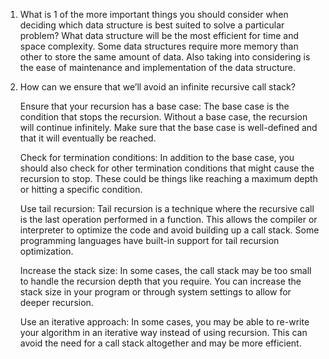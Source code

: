 1. What is 1 of the more important things you should consider when deciding which data structure is best suited to solve a particular problem? 
    What data structure will be the most efficient for time and space complexity. Some data structures require more memory than other to store the same amount of data. Also taking into considering is the ease of maintenance and implementation of the data structure.


2. How can we ensure that we’ll avoid an infinite recursive call stack? 

    Ensure that your recursion has a base case: The base case is the condition that stops the recursion. Without a base case, the recursion will continue infinitely. Make sure that the base case is well-defined and that it will eventually be reached.

    Check for termination conditions: In addition to the base case, you should also check for other termination conditions that might cause the recursion to stop. These could be things like reaching a maximum depth or hitting a specific condition.

    Use tail recursion: Tail recursion is a technique where the recursive call is the last operation performed in a function. This allows the compiler or interpreter to optimize the code and avoid building up a call stack. Some programming languages have built-in support for tail recursion optimization.

    Increase the stack size: In some cases, the call stack may be too small to handle the recursion depth that you require. You can increase the stack size in your program or through system settings to allow for deeper recursion.

    Use an iterative approach: In some cases, you may be able to re-write your algorithm in an iterative way instead of using recursion. This can avoid the need for a call stack altogether and may be more efficient.
